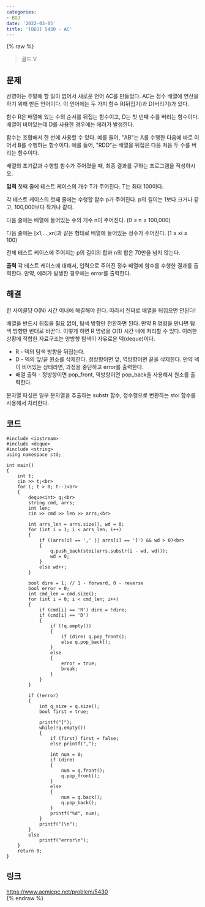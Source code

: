 ```yaml
---
categories:
- BOJ
date: '2022-03-05'
title: '[BOJ] 5430 - AC'
---
```


{% raw %}
>골드 V

## 문제
선영이는 주말에 할 일이 없어서 새로운 언어 AC를 만들었다. AC는 정수 배열에 연산을 하기 위해 만든 언어이다. 이 언어에는 두 가지 함수 R(뒤집기)과 D(버리기)가 있다.

함수 R은 배열에 있는 수의 순서를 뒤집는 함수이고, D는 첫 번째 수를 버리는 함수이다. 배열이 비어있는데 D를 사용한 경우에는 에러가 발생한다.

함수는 조합해서 한 번에 사용할 수 있다. 예를 들어, "AB"는 A를 수행한 다음에 바로 이어서 B를 수행하는 함수이다. 예를 들어, "RDD"는 배열을 뒤집은 다음 처음 두 수를 버리는 함수이다.

배열의 초기값과 수행할 함수가 주어졌을 때, 최종 결과를 구하는 프로그램을 작성하시오.

**입력**
첫째 줄에 테스트 케이스의 개수 T가 주어진다. T는 최대 100이다.

각 테스트 케이스의 첫째 줄에는 수행할 함수 p가 주어진다. p의 길이는 1보다 크거나 같고, 100,000보다 작거나 같다.

다음 줄에는 배열에 들어있는 수의 개수 n이 주어진다. (0 ≤ n ≤ 100,000)

다음 줄에는 [x1,...,xn]과 같은 형태로 배열에 들어있는 정수가 주어진다. (1 ≤ xi  ≤ 100)

전체 테스트 케이스에 주어지는 p의 길이의 합과 n의 합은 70만을 넘지 않는다.

**출력**
각 테스트 케이스에 대해서, 입력으로 주어진 정수 배열에 함수를 수행한 결과를 출력한다. 만약, 에러가 발생한 경우에는 error를 출력한다.

##  해결
한 사이클당 O(N) 시간 이내에 해결해야 한다. 따라서 진짜로 배열을 뒤집으면 안된다!

배열을 반드시 뒤집을 필요 없이, 탐색 방향만 전환하면 된다. 만약 R 명령을 만나면 탐색 방향만 반대로 바꾼다. 이렇게 하면 R 명령을 O(1) 시간 내에 처리할 수 있다. 이러한 상황에 적합한 자료구조는 양방향 탐색이 자유로운 덱(deque)이다.

- R - 덱의 탐색 방향을 뒤집는다.
- D - 덱의 앞/끝 원소를 삭제한다. 정방향이면 앞, 역방향이면 끝을 삭제한다. 만약 덱이 비어있는 상태라면, 과정을 중단하고 error를 출력한다.
- 배열 출력 - 정방향이면 pop_front, 역방향이면 pop_back을 사용해서 원소를 출력한다.

문자열 파싱은 일부 문자열을 추출하는 substr 함수, 정수형으로 변환하는 stoi 함수를 사용해서 처리한다.

## 코드
```
#include <iostream>
#include <deque>
#include <string>
using namespace std;

int main()
{
	int t;
	cin >> t;<br>
	for (; t > 0; t--)<br>
	{
		deque<int> q;<br>
		string cmd, arrs;
		int len;
		cin >> cmd >> len >> arrs;<br>

		int arrs_len = arrs.size(), wd = 0;
		for (int i = 1; i < arrs_len; i++)
		{
			if ((arrs[i] == ',' || arrs[i] == ']') && wd > 0)<br>
			{
				q.push_back(stoi(arrs.substr(i - wd, wd)));
				wd = 0;
			}
			else wd++;
		}

		bool dire = 1; // 1 - forward, 0 - reverse
		bool error = 0;
		int cmd_len = cmd.size();
		for (int i = 0; i < cmd_len; i++)
		{
			if (cmd[i] == 'R') dire = !dire;
			if (cmd[i] == 'D')
			{
				if (!q.empty())
				{
					if (dire) q.pop_front();
					else q.pop_back();
				}
				else
				{
					error = true;
					break;
				}
			}
		}

		if (!error)
		{
			int q_size = q.size();
			bool first = true;

			printf("[");
			while(!q.empty())
			{
				if (first) first = false;
				else printf(",");

				int num = 0;
				if (dire)
				{
					num = q.front();
					q.pop_front();
				}
				else
				{
					num = q.back();
					q.pop_back();
				}
				printf("%d", num);
			}
			printf("]\n");
		}
		else
			printf("error\n");
	}
	return 0;
}
```

## 링크
https://www.acmicpc.net/problem/5430<br>
{% endraw %}